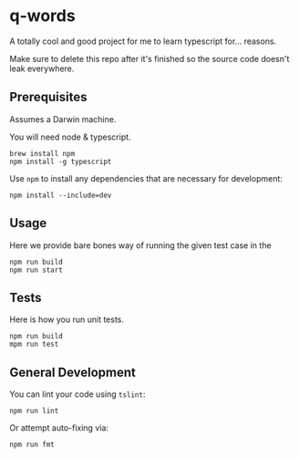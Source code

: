 # q-words
A totally cool and good project for me to learn typescript for... reasons.

Make sure to delete this repo after it's finished so the source code doesn't
leak everywhere.

## Prerequisites
Assumes a Darwin machine.

You will need node & typescript.

```
brew install npm
npm install -g typescript
```

Use `npm` to install any dependencies that are necessary for development:

```
npm install --include=dev
```

## Usage
Here we provide bare bones way of running the given test case in the

```
npm run build
npm run start
```

## Tests
Here is how you run unit tests.

```
npm run build
mpm run test
```

## General Development
You can lint your code using `tslint`:

```
npm run lint
```

Or attempt auto-fixing via:

```
npm run fmt
```